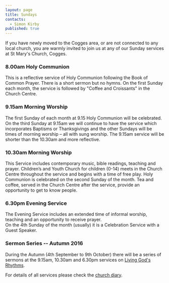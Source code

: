 ```yaml
---
layout: page
title: Sundays
contacts: 
  - Simon Kirby
published: true
---
```


If you have newly moved to the Cogges area, or are not connected to any local church, you are warmly invited to join us at any of our Sunday services at St Mary's Church, Cogges.

### 8.00am Holy Communion
This is a reflective service of Holy Communion following the Book of Common Prayer. There is a short sermon but no hymns. On the first Sunday each month, the service is followed by "Coffee and Croissants" in the Church Centre.

### 9.15am Morning Worship 
The first Sunday of each month at 9.15 Holy Communion will be celebrated.  On the third Sunday at 9.15am we will continue to have the service which incorporates Baptisms or Thanksgivings and the other Sundays will be times of morning worship – all with sung worship. The 9.15am service will be shorter than the 10.30am and more reflective.

### 10.30am Morning Worship
This Service includes contemporary music, bible readings, teaching and prayer. Children’s and Youth Church for children (0-14) meets in the Church Centre throughout the service and begins with a time of free play. Holy Communion is celebrated on the second Sunday of the month. Tea and coffee, served in the Church Centre after the service, provide an opportunity to get to know people.

### 6.30pm Evening Service
The Evening Service includes an extended time of informal worship, teaching and an opportunity to receive prayer.   
On the 4th Sunday of the month (usually) it is a Celebration Service with a Guest Speaker.

### Sermon Series -- Autumn 2016
During the Autumn (4th September to 9th October) there will be a series of sermons at the 9.15am, 10.30am and 6.30pm services on
[Living God's Rhythms](./sermon-series-autumn2016.html).

For details of all services please check the [church diary](./events.html).
